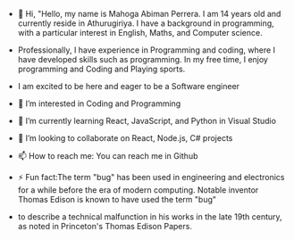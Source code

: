 - 👋 Hi, "Hello, my name is Mahoga Abiman Perrera. I am 14 years old and currently reside in Athurugiriya. I have a background in programming, with a particular interest in English, Maths, and Computer science.
-   Professionally, I have experience in Programming and coding, where I have developed skills such as programming. In my free time, I enjoy programming and Coding and Playing sports.
-   I am excited to be here and eager to be a Software engineer
   
- 👀 I’m interested in Coding and Programming
- 🌱 I’m currently learning React, JavaScript, and Python in Visual Studio
- 💞️ I’m looking to collaborate on React, Node.js, C# projects
- 📫 How to reach me: You can reach me in Github
- ⚡ Fun fact:The term "bug" has been used in engineering and electronics for a while before the era of modern computing. Notable inventor Thomas Edison is known to have used the term "bug"
-  to describe a technical malfunction in his works in the late 19th century, as noted in Princeton's Thomas Edison Papers.
